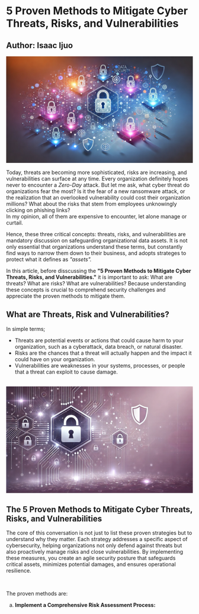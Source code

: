 <html>
<html lang="en">
<head>
    <meta charset="UTF-8">
    <meta name="viewport" content="width=device-width, initial-scale=1.0">
    <meta name="Isaac Ijuo">
    <meta name="5 Proven Methods to Mitigate Cyber Threats, Risks, and  Vulnerabilities">
</head>
<body>
<h1>5 Proven Methods to Mitigate Cyber Threats, Risks, and  Vulnerabilities</h1>
<h2> Author: Isaac Ijuo </h2>
<img src="/Images/vulnerabilties.jpeg">
<p>
Today, threats are becoming more sophisticated, risks are increasing, and vulnerabilities can surface at any time. Every organization definitely hopes never to encounter a <em>Zero-Day</em> attack. But let me ask, what cyber threat do organizations fear the most?  Is it the fear of a new ransomware attack, or the realization that an overlooked vulnerability could cost their organization millions? What about the risks that stem from employees unknowingly clicking on phishing links?<br> In my opinion, all of them are expensive to encounter, let alone manage or curtail.

Hence, these three critical concepts: threats, risks, and vulnerabilities are mandatory discussion on safeguarding organizational data assets. It is not only essential that organizations understand these terms, but constantly find ways to narrow them down to their business, and adopts strateges to protect what it defines as <em>"assets".</em><br>

In this article, before disscussing the <b>"5 Proven Methods to Mitigate Cyber Threats, Risks, and  Vulnerabilities."</b> it is important to ask: What are threats? What are risks? What are vulnerabilities? Because understanding these concepts is crucial to comprehend security challenges and appreciate the proven methods to mitigate them. <br>
</p>
<h2> What are Threats, Risk and Vulnerabilities?</h2>
<p> In simple terms; 

- Threats are potential events or actions that could cause harm to your organization, such as a cyberattack, data breach, or natural disaster.
- Risks are the chances that a threat will actually happen and the impact it could have on your organization.
- Vulnerabilities are weaknesses in your systems, processes, or people that a threat can exploit to cause damage.
<br><br>
<img src="/Images/cyberthreat.jpeg">

<h2>The 5 Proven Methods to Mitigate Cyber Threats, Risks, and Vulnerabilities</h2>
<p> The core of this conversation is not just to list these proven strategies but to understand why they matter. Each strategy addresses a specific aspect of cybersecurity, helping organizations not only defend against threats but also proactively manage risks and close vulnerabilities. By implementing these measures, you create an agile security posture that safeguards critical assets, minimizes potential damages, and ensures operational resilience.</p> <br>

The proven methods are:

<ol type="a">
<li><b>Implement a Comprehensive Risk Assessment Process: </b>
<p>

</li>

</ol>

</body>
</html>